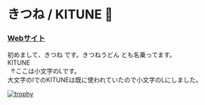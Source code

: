 # きつね / KITUNE 👋

### [Webサイト](https://kitune-udon.com)
初めまして、きつね です。きつねうどん とも名乗ってます。  
KlTUNE  
&ensp;↑ここは小文字のLです。  
大文字のIでのKITUNEは既に使われていたので小文字のLにしました。  

[![trophy](https://github-profile-trophy.vercel.app/?username=KlTUNE)](https://github.com/ryo-ma/github-profile-trophy)  

<!--
[![Top Langs](https://github-readme-stats.vercel.app/api/top-langs/?username=KlTUNE&layout=compact&theme=onedark)](https://github.com/anuraghazra/github-readme-stats)
[![Top Langs](https://github-readme-stats.vercel.app/api/top-langs/?username=KlTUNE)](https://github.com/anuraghazra/github-readme-stats)
[![Top Langs](https://github-readme-stats.vercel.app/api/top-langs/?username=KlTUNE&layout=compact&theme=onedark)](https://github.com/anuraghazra/github-readme-stats)
[![Anurag's GitHub stats](https://github-readme-stats.vercel.app/api?username=KlTUNE)](https://github.com/anuraghazra/github-readme-stats)
[![Anurag's GitHub stats](https://github-readme-stats.vercel.app/api?username=KlTUNE&theme=onedark)](https://github.com/anuraghazra/github-readme-stats)
[![trophy](https://github-profile-trophy.vercel.app/?username=KlTUNE)](https://github.com/ryo-ma/github-profile-trophy)
--!>
